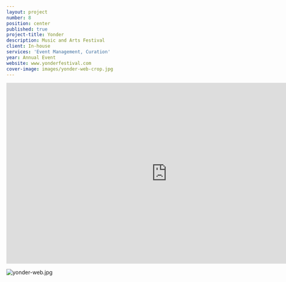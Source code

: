 ```yaml
---
layout: project
number: 8
position: center
published: true
project-title: Yonder
description: Music and Arts Festival
client: In-house
services: 'Event Management, Curation'
year: Annual Event
website: www.yonderfestival.com
cover-image: images/yonder-web-crop.jpg
---
```

<div class="video-responsive">
	<iframe class="lazyload" width="840" height="473" src="https://www.youtube.com/embed/inNf8HQtDDQ" frameborder="0" allowfullscreen=""></iframe>
</div>

![yonder-web.jpg]({{site.baseurl}}/images/yonder-web.jpg)

